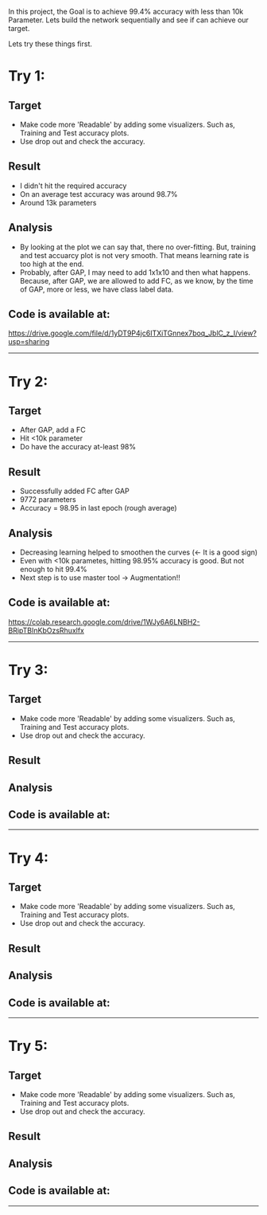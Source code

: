 In this project, the Goal is to achieve 99.4% accuracy with less than 10k Parameter. Lets build the network sequentially and see if can achieve our target.

Lets try these things first.

# Try 1:
## Target
* Make code more 'Readable' by adding some visualizers. Such as, Training and Test accuracy plots.
* Use drop out and check the accuracy.

## Result
* I didn't hit the required accuracy
* On an average test accuracy was around 98.7%
* Around 13k parameters

## Analysis
* By looking at the plot we can say that, there no over-fitting. But, training and test accuarcy plot is not very smooth. That means learning rate is too high at the end.
* Probably, after GAP, I may need to add 1x1x10 and then what happens. Because, after GAP, we are allowed to add FC, as we know, by the time of GAP, more or less, we have class label data.

## Code is available at:
https://drive.google.com/file/d/1yDT9P4jc6ITXiTGnnex7boq_JblC_z_I/view?usp=sharing



------------------------------------------------------------------------------------------------------------

# Try 2:
## Target
* After GAP, add a FC
* Hit <10k parameter
* Do have the accuracy at-least 98%

## Result
* Successfully added FC after GAP
* 9772 parameters
* Accuracy = 98.95 in last epoch (rough average)

## Analysis
* Decreasing learning helped to smoothen the curves (<- It is a good sign)
* Even with <10k parametes, hitting 98.95% accuracy is good. But not enough to hit 99.4%
* Next step is to use master tool -> Augmentation!!

## Code is available at:
https://colab.research.google.com/drive/1WJy6A6LNBH2-BRipTBInKbOzsRhuxlfx



------------------------------------------------------------------------------------------------------------

# Try 3:
## Target
* Make code more 'Readable' by adding some visualizers. Such as, Training and Test accuracy plots.
* Use drop out and check the accuracy.

## Result


## Analysis



## Code is available at:

------------------------------------------------------------------------------------------------------------


# Try 4:
## Target
* Make code more 'Readable' by adding some visualizers. Such as, Training and Test accuracy plots.
* Use drop out and check the accuracy.

## Result


## Analysis



## Code is available at:

------------------------------------------------------------------------------------------------------------

# Try 5:
## Target
* Make code more 'Readable' by adding some visualizers. Such as, Training and Test accuracy plots.
* Use drop out and check the accuracy.

## Result


## Analysis



## Code is available at:

------------------------------------------------------------------------------------------------------------
